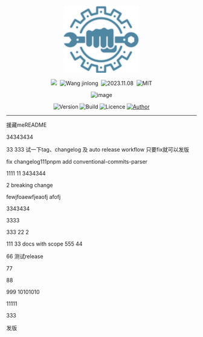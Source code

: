 <div>
  <p align="center">
    <img src="/images/logo.svg" alt="image" width="200" height="auto">
  </p>

  <p align="center">
    <a><img src="https://img.shields.io/badge/fssc--press-v1.10.4-blue?style=flat-square"></a>&nbsp;
    <a><img src="https://img.shields.io/badge/Author-Wang_jinlong-blue?style=flat-square" alt="Wang jinlong"></a>&nbsp;
    <a><img src="https://img.shields.io/badge/Build-2023.11.08-blue?style=flat-square" alt="2023.11.08"></a>&nbsp;
    <a><img src="https://img.shields.io/badge/Licence-MIT-blue?style=flat-square" alt="MIT"></a>
  </p>

</div>


<p align="center">
    <img src="/image/logo.svg" alt="image" width="200" height="auto">
</p>

<p align="center">
    <img alt="Version" src="https://img.shields.io/badge/Version-1.1.0--rb.0-black?labelColor=black&color=fec934">
    <img alt="Build" src="https://img.shields.io/badge/Build-2025.05.28-black?labelColor=black&color=fec934">
    <img alt="Licence" src="https://img.shields.io/badge/Licence-MIT-black?labelColor=black&color=fec934">
    <a href="https://github.com/EmirioBomb">
        <img src="https://img.shields.io/badge/Author-Emirio_Baan-black?labelColor=black&color=fec934" alt="Author" />
    </a>
</p>

---
援藏meREADME

34343434

33
333
试一下tag、changelog 及 auto release workflow
只要fix就可以发版

fix changelog111pnpm add conventional-commits-parser

1111
11
3434344

2
breaking change

fewjfoaewfjeaofj afofj

3343434

3333


333
22
2


111
33
docs with scope
555
44

66
测试release

77

88


999
10101010

11111

333

发版